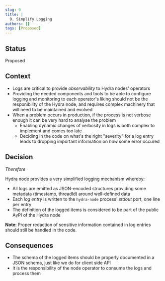```yaml
---
slug: 9
title: | 
  9. Simplify Logging
authors: []
tags: [Proposed]
---
```


## Status

Proposed

## Context

* Logs are critical to provide _observability_ to Hydra nodes' operators
* Providing the needed components and tools to be able to configure logging and monitoring to each operator's liking should not be the responibility of the Hydra node, and requires complex machinery that will need to be maintained and evolved
* When a problem occurs in production, if the process is not verbose enough it can be very hard to analyse the problem
  * Enabling dynamic changes of verbosity in logs is both complex to implement and comes too late
  * Deciding in the code on what's the right "severity" for a log entry leads to dropping important information on _how_ some error occured

## Decision

_Therefore_

Hydra node provides a very simplified logging mechanism whereby:
* All logs are emitted as JSON-encoded structures providing some metadata (timestamp, threadId) around well-defined data
* Each _log entry_ is written to the `hydra-node` process' _stdout_ port, one line per entry
* The definition of the logged items is considered to be part of the public AγPI of the Hydra node

**Note**: Proper redaction of sensitive information contained in log entries should still be handled in the code.

## Consequences

* The schema of the logged items should be properly documented in a JSON schema, just like we do for client side API
* It is the responsibility of the node operator to consume the logs and process them
